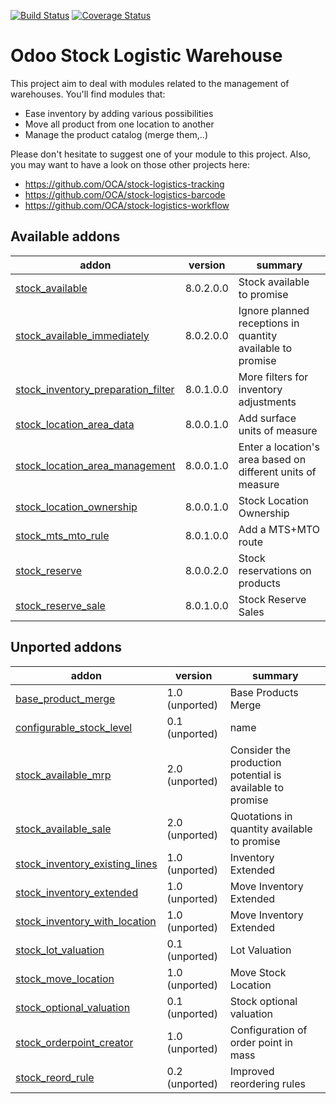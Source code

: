 [![Build Status](https://travis-ci.org/OCA/stock-logistics-warehouse.svg?branch=8.0)](https://travis-ci.org/OCA/stock-logistics-warehouse)
[![Coverage Status](https://img.shields.io/coveralls/OCA/stock-logistics-warehouse/badge.png?branch=8.0)](https://coveralls.io/r/OCA/stock-logistics-warehouse?branch=8.0)

Odoo Stock Logistic Warehouse
=============================


This project aim to deal with modules related to the management of warehouses. You'll find modules that:

 - Ease inventory by adding various possibilities
 - Move all product from one location to another
 - Manage the product catalog (merge them,..)

Please don't hesitate to suggest one of your module to this project. Also, you may want to have a look on those other projects here:

 - https://github.com/OCA/stock-logistics-tracking
 - https://github.com/OCA/stock-logistics-barcode
 - https://github.com/OCA/stock-logistics-workflow

[//]: # (addons)
Available addons
----------------
addon | version | summary
--- | --- | ---
[stock_available](stock_available/) | 8.0.2.0.0 | Stock available to promise
[stock_available_immediately](stock_available_immediately/) | 8.0.2.0.0 | Ignore planned receptions in quantity available to promise
[stock_inventory_preparation_filter](stock_inventory_preparation_filter/) | 8.0.1.0.0 | More filters for inventory adjustments
[stock_location_area_data](stock_location_area_data/) | 8.0.0.1.0 | Add surface units of measure
[stock_location_area_management](stock_location_area_management/) | 8.0.0.1.0 | Enter a location's area based on different units of measure
[stock_location_ownership](stock_location_ownership/) | 8.0.0.1.0 | Stock Location Ownership
[stock_mts_mto_rule](stock_mts_mto_rule/) | 8.0.1.0.0 | Add a MTS+MTO route
[stock_reserve](stock_reserve/) | 8.0.0.2.0 | Stock reservations on products
[stock_reserve_sale](stock_reserve_sale/) | 8.0.1.0.0 | Stock Reserve Sales

Unported addons
---------------
addon | version | summary
--- | --- | ---
[base_product_merge](__unported__/base_product_merge/) | 1.0 (unported) | Base Products Merge
[configurable_stock_level](__unported__/configurable_stock_level/) | 0.1 (unported) | name
[stock_available_mrp](__unported__/stock_available_mrp/) | 2.0 (unported) | Consider the production potential is available to promise
[stock_available_sale](__unported__/stock_available_sale/) | 2.0 (unported) | Quotations in quantity available to promise
[stock_inventory_existing_lines](__unported__/stock_inventory_existing_lines/) | 1.0 (unported) | Inventory Extended
[stock_inventory_extended](__unported__/stock_inventory_extended/) | 1.0 (unported) | Move Inventory Extended
[stock_inventory_with_location](__unported__/stock_inventory_with_location/) | 1.0 (unported) | Move Inventory Extended
[stock_lot_valuation](__unported__/stock_lot_valuation/) | 0.1 (unported) | Lot Valuation
[stock_move_location](__unported__/stock_move_location/) | 1.0 (unported) | Move Stock Location
[stock_optional_valuation](__unported__/stock_optional_valuation/) | 0.1 (unported) | Stock optional valuation
[stock_orderpoint_creator](__unported__/stock_orderpoint_creator/) | 1.0 (unported) | Configuration of order point in mass
[stock_reord_rule](__unported__/stock_reord_rule/) | 0.2 (unported) | Improved reordering rules

[//]: # (end addons)
